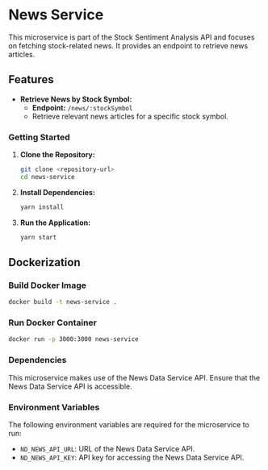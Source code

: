# News Service

This microservice is part of the Stock Sentiment Analysis API and focuses on
fetching stock-related news. It provides an endpoint to retrieve news articles.

## Features

- **Retrieve News by Stock Symbol:**
     - **Endpoint:** `/news/:stockSymbol`
     - Retrieve relevant news articles for a specific stock symbol.

### Getting Started

1. **Clone the Repository:**

      ```bash
      git clone <repository-url>
      cd news-service
      ```

2. **Install Dependencies:**

      ```bash
      yarn install
      ```

3. **Run the Application:**

      ```bash
      yarn start
      ```

## Dockerization

### Build Docker Image

```bash
docker build -t news-service .
```

### Run Docker Container

```bash
docker run -p 3000:3000 news-service
```

### Dependencies

This microservice makes use of the News Data Service API. Ensure that the News
Data Service API is accessible.

### Environment Variables

The following environment variables are required for the microservice to run:

- `ND_NEWS_API_URL`: URL of the News Data Service API.
- `ND_NEWS_API_KEY`: API key for accessing the News Data Service API.
